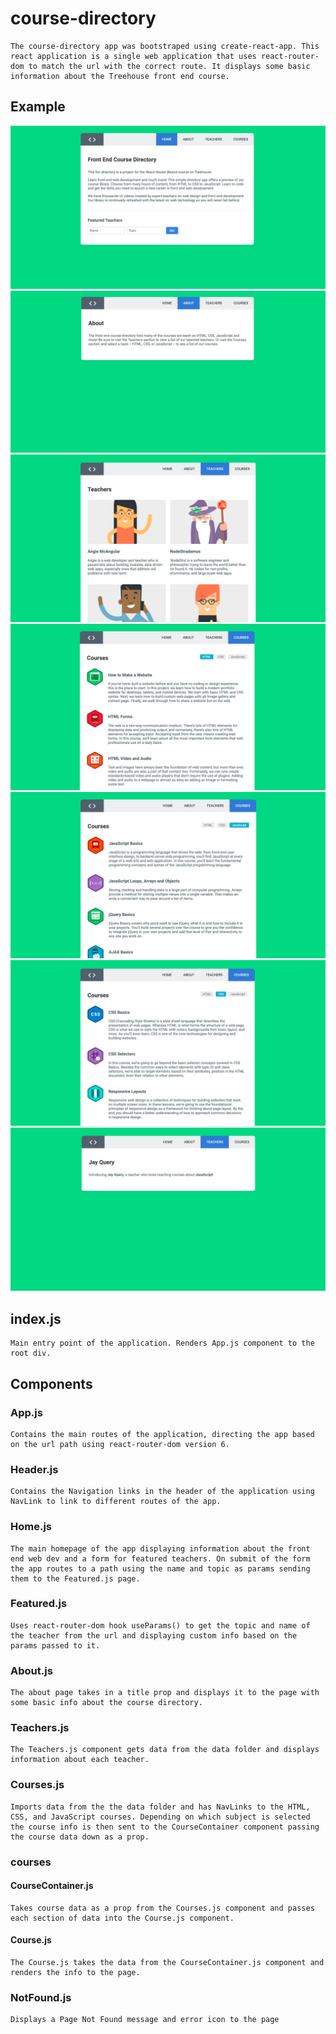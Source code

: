 # course-directory

    The course-directory app was bootstraped using create-react-app. This react application is a single web application that uses react-router-dom to match the url with the correct route. It displays some basic information about the Treehouse front end course.

## Example

![Example](src/img/ss1.png)
![Example](src/img/ss2.png)
![Example](src/img/ss3.png)
![Example](src/img/ss4.png)
![Example](src/img/ss5.png)
![Example](src/img/ss6.png)
![Example](src/img/ss7.png)

## index.js

    Main entry point of the application. Renders App.js component to the root div.

## Components

### App.js

    Contains the main routes of the application, directing the app based on the url path using react-router-dom version 6.

### Header.js

    Contains the Navigation links in the header of the application using NavLink to link to different routes of the app.

### Home.js

    The main homepage of the app displaying information about the front end web dev and a form for featured teachers. On submit of the form the app routes to a path using the name and topic as params sending them to the Featured.js page.

### Featured.js

    Uses react-router-dom hook useParams() to get the topic and name of the teacher from the url and displaying custom info based on the params passed to it.

### About.js

    The about page takes in a title prop and displays it to the page with some basic info about the course directory.

### Teachers.js

    The Teachers.js component gets data from the data folder and displays information about each teacher.

### Courses.js

    Imports data from the the data folder and has NavLinks to the HTML, CSS, and JavaScript courses. Depending on which subject is selected the course info is then sent to the CourseContainer component passing the course data down as a prop.

### courses

#### CourseContainer.js

    Takes course data as a prop from the Courses.js component and passes each section of data into the Course.js component.

#### Course.js

    The Course.js takes the data from the CourseContainer.js component and renders the info to the page.

### NotFound.js

    Displays a Page Not Found message and error icon to the page
